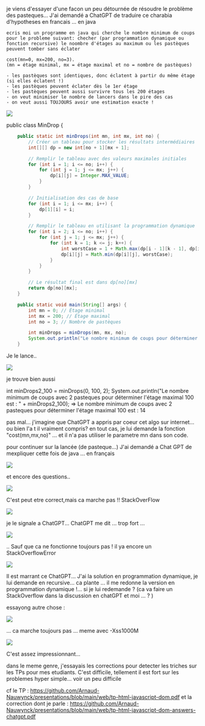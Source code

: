 
je viens d'essayer d'une facon un peu détournée de résoudre le problème des pasteques...
J'ai demandé a ChatGPT de traduire ce charabia d'hypotheses en francais ... en java

```text
ecris moi un programme en java qui cherche le nombre minimum de coups pour le probleme suivant: checher (par programmation dynamique ou fonction recursive) le noombre d'étages au maximum ou les pastèques peuvent tomber sans éclater

cost(mn=0, mx=200, no=3).
(mn = étage minimal, mx = étage maximal et no = nombre de pastèques)

- les pastèques sont identiques, donc éclatent à partir du même étage (si elles éclatent !)
- les pastèques peuvent éclater dès le 1er étage
- les pastèques peuvent aussi survivre tous les 200 étages
- on veut minimiser le nombre de lancers dans le pire des cas
- on veut aussi TOUJOURS avoir une estimation exacte !
```

![](images/img.png)


public class MinDrop {
```java
    public static int minDrops(int mn, int mx, int no) {
        // Créer un tableau pour stocker les résultats intermédiaires
        int[][] dp = new int[no + 1][mx + 1];

        // Remplir le tableau avec des valeurs maximales initiales
        for (int i = 1; i <= no; i++) {
            for (int j = 1; j <= mx; j++) {
                dp[i][j] = Integer.MAX_VALUE;
            }
        }

        // Initialisation des cas de base
        for (int i = 1; i <= mx; i++) {
            dp[1][i] = i;
        }

        // Remplir le tableau en utilisant la programmation dynamique
        for (int i = 2; i <= no; i++) {
            for (int j = 1; j <= mx; j++) {
                for (int k = 1; k <= j; k++) {
                    int worstCase = 1 + Math.max(dp[i - 1][k - 1], dp[i][j - k]);
                    dp[i][j] = Math.min(dp[i][j], worstCase);
                }
            }
        }

        // Le résultat final est dans dp[no][mx]
        return dp[no][mx];
    }

    public static void main(String[] args) {
        int mn = 0; // Étage minimal
        int mx = 200; // Étage maximal
        int no = 3; // Nombre de pastèques

        int minDrops = minDrops(mn, mx, no);
        System.out.println("Le nombre minimum de coups pour déterminer l'étage maximal est : " + minDrops);
    }
```

Je le lance..

![](images/img_1_debug.png)

je trouve bien aussi

int minDrops2_100 = minDrops(0, 100, 2);
System.out.println("Le nombre minimum de coups avec 2 pasteques pour déterminer l'étage maximal 100 est : " + minDrops2_100);
=>
Le nombre minimum de coups avec 2 pasteques pour déterminer l'étage maximal 100 est : 14

pas mal...
j'imagine que ChatGPT a appris par coeur cet algo sur internet... ou bien l'a t il vraiment compris?
en tout cas, je lui demande la fonction "cost(mn,mx,no)" ... et il n'a pas utiliser le parametre mn dans son code.



pour continuer sur la lancée (de pasteque...)
J'ai demandé a Chat GPT de mexpliquer cette fois de java ... en français

![](images/img_3_explain.png)


et encore des questions..

![](images/img_4_in_recursive.png)

C'est peut etre correct,mais ca marche pas !!  StackOverFlow

![](images/img_5_stackoverflowerror.png)

je le signale a ChatGPT... ChatGPT me dit ...
trop fort ...

![](images/img_6_error.png)

.. Sauf que ca ne fonctionne toujours pas !
il ya encore un StackOverflowError

![](images/img_7_error_again.png)

Il est marrant ce ChatGPT...
J'ai la solution en programmation dynamique, je lui demande en recursive... ca plante ... il me redonne la version en programmation dynamique !... si je lui redemande ?
(ca va faire un StackOverflow dans la discussion en chatGPT et moi ... ? )

essayong autre chose :

![](images/img_8.png)

... ca marche toujours pas ... meme avec -Xss1000M

![](images/img_9.png)

C'est assez impressionnant...

dans le meme genre, j'essayais les corrections pour detecter les triches sur les TPs pour mes etudiants.
C'est difficile, tellement il est fort sur les problemes hyper simple... voir un peu difficile

cf le TP : https://github.com/Arnaud-Nauwynck/presentations/blob/main/web/tp-html-javascript-dom.pdf
et la correction dont je parle  : https://github.com/Arnaud-Nauwynck/presentations/blob/main/web/tp-html-javascript-dom-answers-chatgpt.pdf

